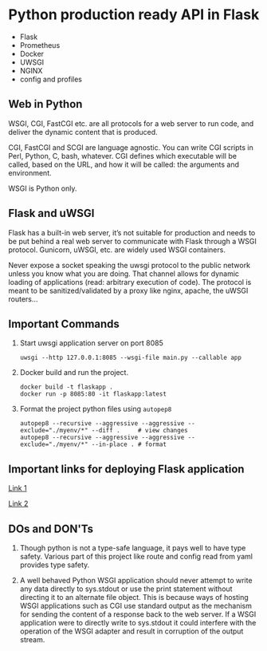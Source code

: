 # Python production ready API in Flask

- Flask
- Prometheus
- Docker
- UWSGI
- NGINX
- config and profiles

## Web in Python

WSGI, CGI, FastCGI etc. are all protocols for a web server to run code, and deliver the dynamic content that is produced.

CGI, FastCGI and SCGI are language agnostic. You can write CGI scripts in Perl, Python, C, bash, whatever. CGI defines which executable will be called, based on the URL, and how it will be called: the arguments and environment.

WSGI is Python only.

## Flask and uWSGI

Flask has a built-in web server, it’s not suitable for production and needs to be put behind a real web server to communicate with Flask through a WSGI protocol.
Gunicorn, uWSGI, etc. are widely used WSGI containers.  

Never expose a socket speaking the uwsgi protocol to the public network unless you know what you are doing. 
That channel allows for dynamic loading of applications (read: arbitrary execution of code). The protocol is meant to be sanitized/validated by a proxy like nginx, apache, the uWSGI routers…


## Important Commands

1. Start uwsgi application server on port 8085
   ```shell
   uwsgi --http 127.0.0.1:8085 --wsgi-file main.py --callable app 
   ```

2. Docker build and run the project.
   ```shell
   docker build -t flaskapp .
   docker run -p 8085:80 -it flaskapp:latest
   ```

3. Format the project python files using `autopep8`
   ```shell
   autopep8 --recursive --aggressive --aggressive --exclude="./myenv/*" --diff .     # view changes
   autopep8 --recursive --aggressive --aggressive --exclude="./myenv/*" --in-place . # format
   ```

## Important links for deploying Flask application

[Link 1](https://smirnov-am.github.io/running-flask-in-production-with-docker/)
 
[Link 2](https://medium.com/@gabimelo/developing-a-flask-api-in-a-docker-container-with-uwsgi-and-nginx-e089e43ed90e)


## DOs and DON'Ts

1. Though python is not a type-safe language, it pays well to have type safety. Various part of this project like route and config read from yaml provides type safety. 


2. A well behaved Python WSGI application should never attempt to write any data directly to sys.stdout or use the print statement without directing it to an alternate file object. 
   This is because ways of hosting WSGI applications such as CGI use standard output as the mechanism for sending the content of a response back to the web server. 
   If a WSGI application were to directly write to sys.stdout it could interfere with the operation of the WSGI adapter and result in corruption of the output stream.
